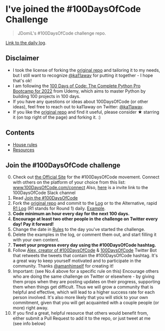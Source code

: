 # I've joined the #100DaysOfCode Challenge

> JDomiL's #100DaysOfCode challenge repo.

[Link to the daily log](log.md).

## Disclaimer

* I took the license of forking the [original repo](https://github.com/Kallaway/100-days-of-code) and tailoring it to my needs, but I still want to recognize [@ka11away](https://twitter.com/ka11away) for putting it together - I hope that's ok!
* I am following the [100 Days of Code: The Complete Python Pro Bootcamp for 2022](https://www.udemy.com/course/100-days-of-code/) from Udemy, which aims to master Python by building 100 projects in 100 days.
* If you have any questions or ideas about 100DaysOfCode (or other ideas), feel free to reach out to ka11away on Twitter: [@ka11away](https://twitter.com/ka11away).
* If you like the [original repo](https://github.com/Kallaway/100-days-of-code) and find it useful, please consider &#9733; starring it (on top right of the page) and forking it. :)

## Contents

* [House rules](rules.md)
* [Resources](resources.md)

## Join the #100DaysOfCode challenge

0. Check out [the Official Site](http://100daysofcode.com/) for the #100DaysOfCode movement. Connect with others on the platform of your choice from this list: www.100DaysOfCode.com/connect
    Also, [here](https://www.100daysofcode.com/slack) is a invite link to the 100DaysOfCode Slack channel
1. Read [Join the #100DaysOfCode](https://medium.freecodecamp.com/join-the-100daysofcode-556ddb4579e4)
2. Fork the [original repo](https://github.com/Kallaway/100-days-of-code) and commit to the [Log](log.md) or to the Alternative, rapid [R1 Log](r1-log.md) (R1 stands for Round 1) daily. [Example](https://github.com/Kallaway/100-days-kallaway-log).
3. **Code minimum an hour every day for the next 100 days.**
4. **Encourage at least two other people in the challenge on Twitter every day! Pay it forward!**
5. Change the date in [Rules](rules.md) to the day you've started the challenge.
6. Delete the examples in the log, or comment them out, and start filling it with your own content.
7. **Tweet your progress every day using the #100DaysOfCode hashtag.**
8. Follow [Alex, creator of #100DaysOfCode](https://twitter.com/ka11away) & [100DaysOfCode](https://twitter.com/_100DaysOfCode) Twitter Bot that retweets the tweets that contain the #100DaysOfCode hashtag. It's a great way to keep yourself motivated and to participate in the community. Thanks [@amanhimself](https://twitter.com/amanhimself) for creating it!
9. Important: (see No.4 above for a specific rule on this) Encourage others who are doing the same challenge on Twitter or elsewhere - by giving them props when they are posting updates on their progress, supporting them when things get difficult. Thus we will grow a community that is helpful and effective, which will lead to a higher success rate for each person involved. It's also more likely that you will stick to your own commitment, given that you will get acquainted with a couple people (or more) right away.
10. If you find a great, helpful resource that others would benefit from, either submit a Pull Request to add it to the repo, or just tweet at me (see info below)
